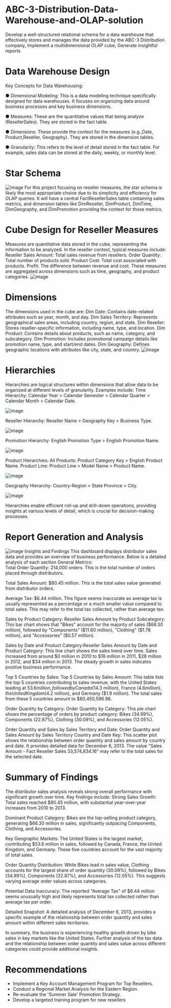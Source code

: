 # ABC-3-Distribution-Data-Warehouse-and-OLAP-solution
Develop a well-structured relational schema for a data warehouse that effectively stores and manages the data provided by the ABC-3 Distribution company, Implement a multidimensional OLAP cube, Generate insightful reports
# Data Warehouse Design
Key Concepts for Data Warehousing:

● Dimensional Modeling: This is a data modeling technique specifically designed for data
warehouses. It focuses on organizing data around business processes and key business
dimensions.

● Measures: These are the quantitative values that being analyze (ResellerSales). They are
stored in the fact table. 

● Dimensions: These provide the context for the measures (e.g.,Date, Product,Reseller, Geography). They are stored in the dimension tables. 

● Granularity: This refers to the level of detail stored in the fact table. For example, sales
data can be stored at the daily, weekly, or monthly level.
# Star Schema
![image](https://github.com/user-attachments/assets/557bd7a0-cc40-47aa-9b07-b90b703aa594)
For this project focusing on reseller measures, the star schema is likely the most appropriate choice
due to its simplicity and efficiency for OLAP queries. It will have a central FactResellerSales table
containing sales metrics, and dimension tables like DimReseller, DimProduct, DimTime, DimGeography, and DimPromotion providing the context for those metrics.
# Cube Design for Reseller Measures
Measures are quantitative data stored in the cube, representing the information to be analyzed. In
the reseller context, typical measures include:
Reseller Sales Amount: Total sales revenue from resellers.
Order Quantity: Total number of products sold.
Product Cost: Total cost associated with products. 
Profit: The difference between revenue and cost.
These measures are aggregated across dimensions such as time, geography, and product categories.
![image](https://github.com/user-attachments/assets/494ecd25-e7d8-4a49-8710-8b717a0d2a7b)
# Dimensions
The dimensions used in the cube are:
Dim Date: Contains date-related attributes such as year, month, and day. 
Dim Sales Territory: Represents geographical sales areas, including country, region, and state. 
Dim Reseller: Stores reseller-specific information, including name, type, and location. 
Dim Product: Contains details about products, such as name, category, and subcategory. 
Dim Promotion: Includes promotional campaign details like promotion name, type, and start/end
dates. 
Dim Geography: Defines geographic locations with attributes like city, state, and country.
![image](https://github.com/user-attachments/assets/8becdb6c-60f8-42ab-a9db-cde1e0883bbc)
# Hierarchies
Hierarchies are logical structures within dimensions that allow data to be organized at different
levels of granularity. Examples include:
Time Hierarchy:
Calendar Year > Calendar Semester > Calendar Quarter > Calendar Month > Calendar Date.

![image](https://github.com/user-attachments/assets/7074f04b-b7fb-490f-91df-afbe106104fa)

Reseller Hierarchy:
Reseller Name > Geography Key > Business Type.

![image](https://github.com/user-attachments/assets/d4570a13-a62c-4b46-8583-68a5ecbd8ddc)

Promotion Hierarchy:
English Promotion Type > English Promotion Name.

![image](https://github.com/user-attachments/assets/2d183c8c-abfd-42a5-8c75-ef82ff06d74d)

Product Hierarchies:
All Products: Product Category Key > English Product Name. Product Line: Product Line > Model Name > Product Name.

![image](https://github.com/user-attachments/assets/cdbbf2a4-7f72-4622-9a41-6731b8c99cd4)

Geography Hierarchy:
Country-Region > State Province > City.

![image](https://github.com/user-attachments/assets/ee90b52c-ec34-4185-a439-717e682a4cb9)

Hierarchies enable efficient roll-up and drill-down operations, providing insights at various levels
of detail, which is crucial for decision-making processes.
# Report Generation and Analysis
![image](https://github.com/user-attachments/assets/87201532-3f23-4d0b-9224-f178cd90bfe8)
Insights and Findings
This dashboard displays distributor sales data and provides an overview of business performance. Below is a detailed analysis of each section
General Metrics:  
Total Order Quantity: 214,000 orders. This is the total number of orders placed through
distributors. 

Total Sales Amount: $80.45 million. This is the total sales value generated from distributor
orders.  

Average Tax: $6.44 million. This figure seems inaccurate as average tax is usually
represented as a percentage or a much smaller value compared to total sales. This may refer
to the total tax collected, rather than average tax.

Sales by Product Category:
Reseller Sales Amount by Product Subcategory: This bar chart shows that "Bikes" account
for the majority of sales ($66.30 million), followed by "Components" ($11.80 million), "Clothing" ($1.78 million), and "Accessories" ($0.57 million). 

Sales by Date and Product Category:Reseller Sales Amount by Date and Product Category: This line chart shows the sales trend
over time. Sales increased from around $0 million in 2010 to $18 million in 2011, $28
million in 2012, and $34 million in 2013. The steady growth in sales indicates positive
business performance.

Top 5 Countries by Sales: Top 5 Countries by Sales Amount: This table lists the top 5 countries contributing to sales
revenue, with the United States leading at $53.6 million, followed by Canada ($14.3
million), France ($4.6 million), the United Kingdom ($4.2 million), and Germany ($1.9
million). The total sales from these 5 countries amount to $80,450,596.98. 

Order Quantity by Category: Order Quantity by Category: This pie chart shows the percentage of orders by product
category: Bikes (34.99%), Components (22.87%), Clothing (30.09%), and Accessories
(12.05%). 

Order Quantity and Sales by Sales Territory and Date: Order Quantity and Sales Amount by Sales Territory Country and Date Key: This scatter
plot shows the relationship between order quantity and sales amount by country and date. It
provides detailed data for December 6, 2013. The value "Sales Amount - Fact Reseller Sales
33,574,834.16" may refer to the total sales for the selected date.
# Summary of Findings
The distributor sales analysis reveals strong overall performance with significant growth over time. Key findings include: 
Strong Sales Growth: Total sales reached $80.45 million, with substantial year-over-year
increases from 2010 to 2013. 

Dominant Product Category: Bikes are the top-selling product category, generating
$66.30 million in sales, significantly outpacing Components, Clothing, and Accessories.

Key Geographic Markets: The United States is the largest market, contributing $53.6
million in sales, followed by Canada, France, the United Kingdom, and Germany. These
five countries account for the vast majority of total sales. 

Order Quantity Distribution: While Bikes lead in sales value, Clothing accounts for the
largest share of order quantity (30.09%), followed by Bikes (34.99%), Components
(22.87%), and Accessories (12.05%). This suggests varying average order values across
categories. 

Potential Data Inaccuracy: The reported "Average Tax" of $6.44 million seems unusually
high and likely represents total tax collected rather than average tax per order. 

Detailed Snapshot: A detailed analysis of December 6, 2013, provides a specific example
of the relationship between order quantity and sales amount within different sales territories. 

In summary, the business is experiencing healthy growth driven by bike sales in key markets like
the United States. Further analysis of the tax data and the relationship between order quantity and
sales value across different categories could provide additional insights.
# Recommendations
- Implement a Key Account Management Program for Top Resellers.
- Conduct a Regional Market Analysis for the Eastern Region.
- Re-evaluate the 'Summer Sale' Promotion Strategy.
- Develop a targeted training program for new resellers
